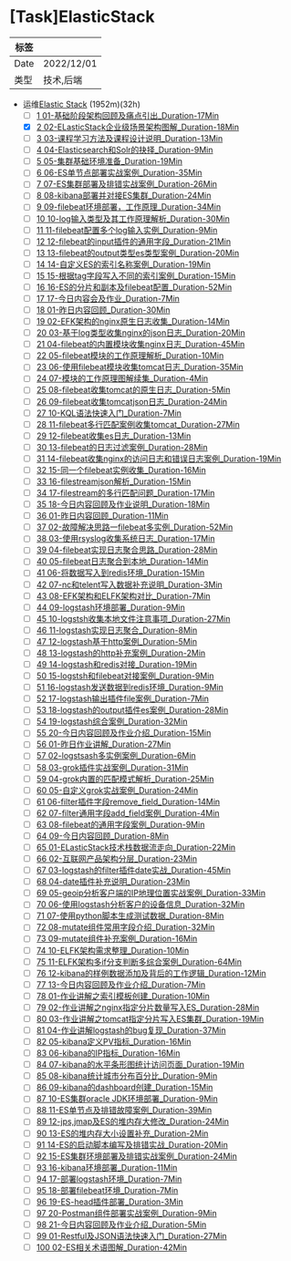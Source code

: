 # \[Task]ElasticStack

| 标签   |            |
| ---- | ---------- |
| Date | 2022/12/01 |
| 类型   | 技术,后端      |

-   运维[Elastic Stack](<Elastic Stack_qfghiGqJNHdnhATx6zHYFt.md> "Elastic Stack") (1952m)(32h)
    -   [ ] [1 01-基础阶段架构回顾及痛点引出\_Duration-17Min](https://www.bilibili.com/video/BV1dW4y1i7Uv/?p=1 "1 01-基础阶段架构回顾及痛点引出_Duration-17Min")
    -   [x] [2 02-ELasticStack企业级场景架构图解\_Duration-18Min](https://www.bilibili.com/video/BV1dW4y1i7Uv/?p=2 "2 02-ELasticStack企业级场景架构图解_Duration-18Min")
    -   [ ] [3 03-课程学习方法及课程设计说明\_Duration-13Min](https://www.bilibili.com/video/BV1dW4y1i7Uv/?p=3 "3 03-课程学习方法及课程设计说明_Duration-13Min")
    -   [ ] [4 04-Elasticsearch和Solr的抉择\_Duration-9Min](https://www.bilibili.com/video/BV1dW4y1i7Uv/?p=4 "4 04-Elasticsearch和Solr的抉择_Duration-9Min")
    -   [ ] [5 05-集群基础环境准备\_Duration-19Min](https://www.bilibili.com/video/BV1dW4y1i7Uv/?p=5 "5 05-集群基础环境准备_Duration-19Min")
    -   [ ] [6 06-ES单节点部署实战案例\_Duration-35Min](https://www.bilibili.com/video/BV1dW4y1i7Uv/?p=6 "6 06-ES单节点部署实战案例_Duration-35Min")
    -   [ ] [7 07-ES集群部署及排错实战案例\_Duration-26Min](https://www.bilibili.com/video/BV1dW4y1i7Uv/?p=7 "7 07-ES集群部署及排错实战案例_Duration-26Min")
    -   [ ] [8 08-kibana部署并对接ES集群\_Duration-24Min](https://www.bilibili.com/video/BV1dW4y1i7Uv/?p=8 "8 08-kibana部署并对接ES集群_Duration-24Min")
    -   [ ] [9 09-filebeat环境部署，工作原理\_Duration-34Min](https://www.bilibili.com/video/BV1dW4y1i7Uv/?p=9 "9 09-filebeat环境部署，工作原理_Duration-34Min")
    -   [ ] [10 10-log输入类型及其工作原理解析\_Duration-30Min](https://www.bilibili.com/video/BV1dW4y1i7Uv/?p=10 "10 10-log输入类型及其工作原理解析_Duration-30Min")
    -   [ ] [11 11-filebeat配置多个log输入实例\_Duration-9Min](https://www.bilibili.com/video/BV1dW4y1i7Uv/?p=11 "11 11-filebeat配置多个log输入实例_Duration-9Min")
    -   [ ] [12 12-filebeat的input插件的通用字段\_Duration-21Min](https://www.bilibili.com/video/BV1dW4y1i7Uv/?p=12 "12 12-filebeat的input插件的通用字段_Duration-21Min")
    -   [ ] [13 13-filebeat的output类型es类型案例\_Duration-20Min](https://www.bilibili.com/video/BV1dW4y1i7Uv/?p=13 "13 13-filebeat的output类型es类型案例_Duration-20Min")
    -   [ ] [14 14-自定义ES的索引名称案例\_Duration-19Min](https://www.bilibili.com/video/BV1dW4y1i7Uv/?p=14 "14 14-自定义ES的索引名称案例_Duration-19Min")
    -   [ ] [15 15-根据tag字段写入不同的索引案例\_Duration-15Min](https://www.bilibili.com/video/BV1dW4y1i7Uv/?p=15 "15 15-根据tag字段写入不同的索引案例_Duration-15Min")
    -   [ ] [16 16-ES的分片和副本及filebeat配置\_Duration-52Min](https://www.bilibili.com/video/BV1dW4y1i7Uv/?p=16 "16 16-ES的分片和副本及filebeat配置_Duration-52Min")
    -   [ ] [17 17-今日内容会及作业\_Duration-7Min](https://www.bilibili.com/video/BV1dW4y1i7Uv/?p=17 "17 17-今日内容会及作业_Duration-7Min")
    -   [ ] [18 01-昨日内容回顾\_Duration-30Min](https://www.bilibili.com/video/BV1dW4y1i7Uv/?p=18 "18 01-昨日内容回顾_Duration-30Min")
    -   [ ] [19 02-EFK架构的nginx原生日志收集\_Duration-14Min](https://www.bilibili.com/video/BV1dW4y1i7Uv/?p=19 "19 02-EFK架构的nginx原生日志收集_Duration-14Min")
    -   [ ] [20 03-基于log类型收集nginx的json日志\_Duration-20Min](https://www.bilibili.com/video/BV1dW4y1i7Uv/?p=20 "20 03-基于log类型收集nginx的json日志_Duration-20Min")
    -   [ ] [21 04-filebeat的内置模块收集nginx日志\_Duration-45Min](https://www.bilibili.com/video/BV1dW4y1i7Uv/?p=21 "21 04-filebeat的内置模块收集nginx日志_Duration-45Min")
    -   [ ] [22 05-filebeat模块的工作原理解析\_Duration-10Min](https://www.bilibili.com/video/BV1dW4y1i7Uv/?p=22 "22 05-filebeat模块的工作原理解析_Duration-10Min")
    -   [ ] [23 06-使用filebeat模块收集tomcat日志\_Duration-35Min](https://www.bilibili.com/video/BV1dW4y1i7Uv/?p=23 "23 06-使用filebeat模块收集tomcat日志_Duration-35Min")
    -   [ ] [24 07-模块的工作原理图解续集\_Duration-4Min](https://www.bilibili.com/video/BV1dW4y1i7Uv/?p=24 "24 07-模块的工作原理图解续集_Duration-4Min")
    -   [ ] [25 08-filebeat收集tomcat的原生日志\_Duration-5Min](https://www.bilibili.com/video/BV1dW4y1i7Uv/?p=25 "25 08-filebeat收集tomcat的原生日志_Duration-5Min")
    -   [ ] [26 09-filebeat收集tomcatjson日志\_Duration-24Min](https://www.bilibili.com/video/BV1dW4y1i7Uv/?p=26 "26 09-filebeat收集tomcatjson日志_Duration-24Min")
    -   [ ] [27 10-KQL语法快速入门\_Duration-7Min](https://www.bilibili.com/video/BV1dW4y1i7Uv/?p=27 "27 10-KQL语法快速入门_Duration-7Min")
    -   [ ] [28 11-filebeat多行匹配案例收集tomcat\_Duration-27Min](https://www.bilibili.com/video/BV1dW4y1i7Uv/?p=28 "28 11-filebeat多行匹配案例收集tomcat_Duration-27Min")
    -   [ ] [29 12-filebeat收集es日志\_Duration-13Min](https://www.bilibili.com/video/BV1dW4y1i7Uv/?p=29 "29 12-filebeat收集es日志_Duration-13Min")
    -   [ ] [30 13-filebeat的日志过滤案例\_Duration-28Min](https://www.bilibili.com/video/BV1dW4y1i7Uv/?p=30 "30 13-filebeat的日志过滤案例_Duration-28Min")
    -   [ ] [31 14-filebeat收集nginx的访问日志和错误日志案例\_Duration-19Min](https://www.bilibili.com/video/BV1dW4y1i7Uv/?p=31 "31 14-filebeat收集nginx的访问日志和错误日志案例_Duration-19Min")
    -   [ ] [32 15-同一个filebeat实例收集\_Duration-16Min](https://www.bilibili.com/video/BV1dW4y1i7Uv/?p=32 "32 15-同一个filebeat实例收集_Duration-16Min")
    -   [ ] [33 16-filestreamjson解析\_Duration-15Min](https://www.bilibili.com/video/BV1dW4y1i7Uv/?p=33 "33 16-filestreamjson解析_Duration-15Min")
    -   [ ] [34 17-filestream的多行匹配问题\_Duration-17Min](https://www.bilibili.com/video/BV1dW4y1i7Uv/?p=34 "34 17-filestream的多行匹配问题_Duration-17Min")
    -   [ ] [35 18-今日内容回顾及作业说明\_Duration-18Min](https://www.bilibili.com/video/BV1dW4y1i7Uv/?p=35 "35 18-今日内容回顾及作业说明_Duration-18Min")
    -   [ ] [36 01-昨日内容回顾\_Duration-11Min](https://www.bilibili.com/video/BV1dW4y1i7Uv/?p=36 "36 01-昨日内容回顾_Duration-11Min")
    -   [ ] [37 02-故障解决思路一filebeat多实例\_Duration-52Min](https://www.bilibili.com/video/BV1dW4y1i7Uv/?p=37 "37 02-故障解决思路一filebeat多实例_Duration-52Min")
    -   [ ] [38 03-使用rsyslog收集系统日志\_Duration-17Min](https://www.bilibili.com/video/BV1dW4y1i7Uv/?p=38 "38 03-使用rsyslog收集系统日志_Duration-17Min")
    -   [ ] [39 04-filebeat实现日志聚合思路\_Duration-28Min](https://www.bilibili.com/video/BV1dW4y1i7Uv/?p=39 "39 04-filebeat实现日志聚合思路_Duration-28Min")
    -   [ ] [40 05-filebeat日志聚合到本地\_Duration-14Min](https://www.bilibili.com/video/BV1dW4y1i7Uv/?p=40 "40 05-filebeat日志聚合到本地_Duration-14Min")
    -   [ ] [41 06-将数据写入到redis环境\_Duration-15Min](https://www.bilibili.com/video/BV1dW4y1i7Uv/?p=41 "41 06-将数据写入到redis环境_Duration-15Min")
    -   [ ] [42 07-nc和telent写入数据补充说明\_Duration-3Min](https://www.bilibili.com/video/BV1dW4y1i7Uv/?p=42 "42 07-nc和telent写入数据补充说明_Duration-3Min")
    -   [ ] [43 08-EFK架构和ELFK架构对比\_Duration-7Min](https://www.bilibili.com/video/BV1dW4y1i7Uv/?p=43 "43 08-EFK架构和ELFK架构对比_Duration-7Min")
    -   [ ] [44 09-logstash环境部署\_Duration-9Min](https://www.bilibili.com/video/BV1dW4y1i7Uv/?p=44 "44 09-logstash环境部署_Duration-9Min")
    -   [ ] [45 10-logstsh收集本地文件注意事项\_Duration-27Min](https://www.bilibili.com/video/BV1dW4y1i7Uv/?p=45 "45 10-logstsh收集本地文件注意事项_Duration-27Min")
    -   [ ] [46 11-logstash实现日志聚合\_Duration-8Min](https://www.bilibili.com/video/BV1dW4y1i7Uv/?p=46 "46 11-logstash实现日志聚合_Duration-8Min")
    -   [ ] [47 12-logstash基于http案例\_Duration-5Min](https://www.bilibili.com/video/BV1dW4y1i7Uv/?p=47 "47 12-logstash基于http案例_Duration-5Min")
    -   [ ] [48 13-logstash的http补充案例\_Duration-2Min](https://www.bilibili.com/video/BV1dW4y1i7Uv/?p=48 "48 13-logstash的http补充案例_Duration-2Min")
    -   [ ] [49 14-logstash和redis对接\_Duration-19Min](https://www.bilibili.com/video/BV1dW4y1i7Uv/?p=49 "49 14-logstash和redis对接_Duration-19Min")
    -   [ ] [50 15-logstsh和filebeat对接案例\_Duration-9Min](https://www.bilibili.com/video/BV1dW4y1i7Uv/?p=50 "50 15-logstsh和filebeat对接案例_Duration-9Min")
    -   [ ] [51 16-logstash发送数据到redis环境\_Duration-9Min](https://www.bilibili.com/video/BV1dW4y1i7Uv/?p=51 "51 16-logstash发送数据到redis环境_Duration-9Min")
    -   [ ] [52 17-logstash输出插件file案例\_Duration-7Min](https://www.bilibili.com/video/BV1dW4y1i7Uv/?p=52 "52 17-logstash输出插件file案例_Duration-7Min")
    -   [ ] [53 18-logstash的output插件es案例\_Duration-28Min](https://www.bilibili.com/video/BV1dW4y1i7Uv/?p=53 "53 18-logstash的output插件es案例_Duration-28Min")
    -   [ ] [54 19-logstash综合案例\_Duration-32Min](https://www.bilibili.com/video/BV1dW4y1i7Uv/?p=54 "54 19-logstash综合案例_Duration-32Min")
    -   [ ] [55 20-今日内容回顾及作业介绍\_Duration-15Min](https://www.bilibili.com/video/BV1dW4y1i7Uv/?p=55 "55 20-今日内容回顾及作业介绍_Duration-15Min")
    -   [ ] [56 01-昨日作业讲解\_Duration-27Min](https://www.bilibili.com/video/BV1dW4y1i7Uv/?p=56 "56 01-昨日作业讲解_Duration-27Min")
    -   [ ] [57 02-logstsash多实例案例\_Duration-6Min](https://www.bilibili.com/video/BV1dW4y1i7Uv/?p=57 "57 02-logstsash多实例案例_Duration-6Min")
    -   [ ] [58 03-grok插件实战案例\_Duration-31Min](https://www.bilibili.com/video/BV1dW4y1i7Uv/?p=58 "58 03-grok插件实战案例_Duration-31Min")
    -   [ ] [59 04-grok内置的匹配模式解析\_Duration-25Min](https://www.bilibili.com/video/BV1dW4y1i7Uv/?p=59 "59 04-grok内置的匹配模式解析_Duration-25Min")
    -   [ ] [60 05-自定义grok实战案例\_Duration-24Min](https://www.bilibili.com/video/BV1dW4y1i7Uv/?p=60 "60 05-自定义grok实战案例_Duration-24Min")
    -   [ ] [61 06-filter插件字段remove\_field\_Duration-14Min](https://www.bilibili.com/video/BV1dW4y1i7Uv/?p=61 "61 06-filter插件字段remove_field_Duration-14Min")
    -   [ ] [62 07-filter通用字段add\_field案例\_Duration-4Min](https://www.bilibili.com/video/BV1dW4y1i7Uv/?p=62 "62 07-filter通用字段add_field案例_Duration-4Min")
    -   [ ] [63 08-filebeat的通用字段案例\_Duration-9Min](https://www.bilibili.com/video/BV1dW4y1i7Uv/?p=63 "63 08-filebeat的通用字段案例_Duration-9Min")
    -   [ ] [64 09-今日内容回顾\_Duration-8Min](https://www.bilibili.com/video/BV1dW4y1i7Uv/?p=64 "64 09-今日内容回顾_Duration-8Min")
    -   [ ] [65 01-ELasticStack技术栈数据流走向\_Duration-22Min](https://www.bilibili.com/video/BV1dW4y1i7Uv/?p=65 "65 01-ELasticStack技术栈数据流走向_Duration-22Min")
    -   [ ] [66 02-互联网产品架构分层\_Duration-23Min](https://www.bilibili.com/video/BV1dW4y1i7Uv/?p=66 "66 02-互联网产品架构分层_Duration-23Min")
    -   [ ] [67 03-logstash的filter插件date实战\_Duration-45Min](https://www.bilibili.com/video/BV1dW4y1i7Uv/?p=67 "67 03-logstash的filter插件date实战_Duration-45Min")
    -   [ ] [68 04-date插件补充说明\_Duration-23Min](https://www.bilibili.com/video/BV1dW4y1i7Uv/?p=68 "68 04-date插件补充说明_Duration-23Min")
    -   [ ] [69 05-geoip分析客户端的IP地理位置实战案例\_Duration-33Min](https://www.bilibili.com/video/BV1dW4y1i7Uv/?p=69 "69 05-geoip分析客户端的IP地理位置实战案例_Duration-33Min")
    -   [ ] [70 06-使用logstash分析客户的设备信息\_Duration-32Min](https://www.bilibili.com/video/BV1dW4y1i7Uv/?p=70 "70 06-使用logstash分析客户的设备信息_Duration-32Min")
    -   [ ] [71 07-使用python脚本生成测试数据\_Duration-8Min](https://www.bilibili.com/video/BV1dW4y1i7Uv/?p=71 "71 07-使用python脚本生成测试数据_Duration-8Min")
    -   [ ] [72 08-mutate组件常用字段介绍\_Duration-32Min](https://www.bilibili.com/video/BV1dW4y1i7Uv/?p=72 "72 08-mutate组件常用字段介绍_Duration-32Min")
    -   [ ] [73 09-mutate组件补充案例\_Duration-16Min](https://www.bilibili.com/video/BV1dW4y1i7Uv/?p=73 "73 09-mutate组件补充案例_Duration-16Min")
    -   [ ] [74 10-ELFK架构需求整理\_Duration-10Min](https://www.bilibili.com/video/BV1dW4y1i7Uv/?p=74 "74 10-ELFK架构需求整理_Duration-10Min")
    -   [ ] [75 11-ELFK架构多if分支判断多综合案例\_Duration-64Min](https://www.bilibili.com/video/BV1dW4y1i7Uv/?p=75 "75 11-ELFK架构多if分支判断多综合案例_Duration-64Min")
    -   [ ] [76 12-kibana的样例数据添加及背后的工作逻辑\_Duration-12Min](https://www.bilibili.com/video/BV1dW4y1i7Uv/?p=76 "76 12-kibana的样例数据添加及背后的工作逻辑_Duration-12Min")
    -   [ ] [77 13-今日内容回顾及作业介绍\_Duration-7Min](https://www.bilibili.com/video/BV1dW4y1i7Uv/?p=77 "77 13-今日内容回顾及作业介绍_Duration-7Min")
    -   [ ] [78 01-作业讲解之索引模板创建\_Duration-10Min](https://www.bilibili.com/video/BV1dW4y1i7Uv/?p=78 "78 01-作业讲解之索引模板创建_Duration-10Min")
    -   [ ] [79 02-作业讲解之nginx指定分片数量写入ES\_Duration-28Min](https://www.bilibili.com/video/BV1dW4y1i7Uv/?p=79 "79 02-作业讲解之nginx指定分片数量写入ES_Duration-28Min")
    -   [ ] [80 03-作业讲解之tomcat指定分片写入ES集群\_Duration-19Min](https://www.bilibili.com/video/BV1dW4y1i7Uv/?p=80 "80 03-作业讲解之tomcat指定分片写入ES集群_Duration-19Min")
    -   [ ] [81 04-作业讲解logstash的bug复现\_Duration-37Min](https://www.bilibili.com/video/BV1dW4y1i7Uv/?p=81 "81 04-作业讲解logstash的bug复现_Duration-37Min")
    -   [ ] [82 05-kibana定义PV指标\_Duration-16Min](https://www.bilibili.com/video/BV1dW4y1i7Uv/?p=82 "82 05-kibana定义PV指标_Duration-16Min")
    -   [ ] [83 06-kibana的IP指标\_Duration-16Min](https://www.bilibili.com/video/BV1dW4y1i7Uv/?p=83 "83 06-kibana的IP指标_Duration-16Min")
    -   [ ] [84 07-kibana的水平条形图统计访问页面\_Duration-19Min](https://www.bilibili.com/video/BV1dW4y1i7Uv/?p=84 "84 07-kibana的水平条形图统计访问页面_Duration-19Min")
    -   [ ] [85 08-kibana统计城市分布百分比\_Duration-9Min](https://www.bilibili.com/video/BV1dW4y1i7Uv/?p=85 "85 08-kibana统计城市分布百分比_Duration-9Min")
    -   [ ] [86 09-kibana的dashboard创建\_Duration-15Min](https://www.bilibili.com/video/BV1dW4y1i7Uv/?p=86 "86 09-kibana的dashboard创建_Duration-15Min")
    -   [ ] [87 10-ES集群oracle JDK环境部署\_Duration-9Min](https://www.bilibili.com/video/BV1dW4y1i7Uv/?p=87 "87 10-ES集群oracle JDK环境部署_Duration-9Min")
    -   [ ] [88 11-ES单节点及排错故障案例\_Duration-39Min](https://www.bilibili.com/video/BV1dW4y1i7Uv/?p=88 "88 11-ES单节点及排错故障案例_Duration-39Min")
    -   [ ] [89 12-jps,jmap及ES的堆内存大修改\_Duration-24Min](https://www.bilibili.com/video/BV1dW4y1i7Uv/?p=89 "89 12-jps,jmap及ES的堆内存大修改_Duration-24Min")
    -   [ ] [90 13-ES的堆内存大小设置补充\_Duration-2Min](https://www.bilibili.com/video/BV1dW4y1i7Uv/?p=90 "90 13-ES的堆内存大小设置补充_Duration-2Min")
    -   [ ] [91 14-ES的启动脚本编写及排错实战\_Duration-20Min](https://www.bilibili.com/video/BV1dW4y1i7Uv/?p=91 "91 14-ES的启动脚本编写及排错实战_Duration-20Min")
    -   [ ] [92 15-ES集群环境部署及排错实战案例\_Duration-24Min](https://www.bilibili.com/video/BV1dW4y1i7Uv/?p=92 "92 15-ES集群环境部署及排错实战案例_Duration-24Min")
    -   [ ] [93 16-kibana环境部署\_Duration-11Min](https://www.bilibili.com/video/BV1dW4y1i7Uv/?p=93 "93 16-kibana环境部署_Duration-11Min")
    -   [ ] [94 17-部署logstash环境\_Duration-7Min](https://www.bilibili.com/video/BV1dW4y1i7Uv/?p=94 "94 17-部署logstash环境_Duration-7Min")
    -   [ ] [95 18-部署filebeat环境\_Duration-7Min](https://www.bilibili.com/video/BV1dW4y1i7Uv/?p=95 "95 18-部署filebeat环境_Duration-7Min")
    -   [ ] [96 19-ES-head插件部署\_Duration-3Min](https://www.bilibili.com/video/BV1dW4y1i7Uv/?p=96 "96 19-ES-head插件部署_Duration-3Min")
    -   [ ] [97 20-Postman组件部署实战案例\_Duration-9Min](https://www.bilibili.com/video/BV1dW4y1i7Uv/?p=97 "97 20-Postman组件部署实战案例_Duration-9Min")
    -   [ ] [98 21-今日内容回顾及作业介绍\_Duration-5Min](https://www.bilibili.com/video/BV1dW4y1i7Uv/?p=98 "98 21-今日内容回顾及作业介绍_Duration-5Min")
    -   [ ] [99 01-Restful及JSON语法快速入门\_Duration-27Min](https://www.bilibili.com/video/BV1dW4y1i7Uv/?p=99 "99 01-Restful及JSON语法快速入门_Duration-27Min")
    -   [ ] [100 02-ES相关术语图解\_Duration-42Min](https://www.bilibili.com/video/BV1dW4y1i7Uv/?p=100 "100 02-ES相关术语图解_Duration-42Min")
